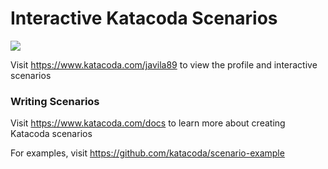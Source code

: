 # Interactive Katacoda Scenarios

[![](http://shields.katacoda.com/katacoda/javila89/count.svg)](https://www.katacoda.com/javila89 "Get your profile on Katacoda.com")

Visit https://www.katacoda.com/javila89 to view the profile and interactive scenarios

### Writing Scenarios
Visit https://www.katacoda.com/docs to learn more about creating Katacoda scenarios

For examples, visit https://github.com/katacoda/scenario-example

